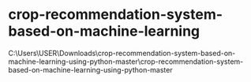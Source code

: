 # crop-recommendation-system-based-on-machine-learning
C:\Users\USER\Downloads\crop-recommendation-system-based-on-machine-learning-using-python-master\crop-recommendation-system-based-on-machine-learning-using-python-master
